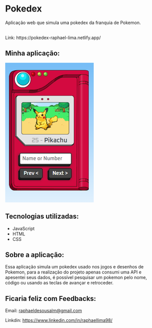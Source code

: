 # Pokedex

Aplicação web que simula uma pokedex da franquia de Pokemon.

<br/>
Link: https://pokedex-raphael-lima.netlify.app/

## Minha aplicação:

<img src="src/images/telainicial.png" />

## Tecnologias utilizadas:

<ul>

  <li>JavaScript</li>

  <li>HTML</li>

  <li>CSS</li>

</ul>

## Sobre a aplicação:

Essa aplicação simula um pokedex usado nos jogos e desenhos de Pokemon, para a realização do projeto apenas consumi uma API e apesentei seus dados, é possível pesquisar um pokemon pelo nome, código ou usando as teclas de avançar e retroceder.

## Ficaria feliz com Feedbacks:

Email: raphaeldesousalm@gmail.com <br>

Linkdin: https://www.linkedin.com/in/raphaellima98/
